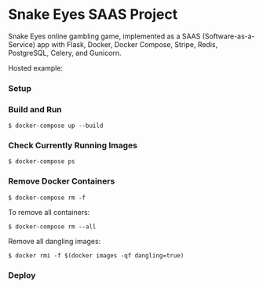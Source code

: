# Snake Eyes SAAS Project

Snake Eyes online gambling game, implemented as a SAAS (Software-as-a-Service) app with Flask, Docker, Docker Compose, Stripe, Redis, PostgreSQL, Celery, and Gunicorn.

Hosted example:

### Setup

### Build and Run

    $ docker-compose up --build

### Check Currently Running Images

    $ docker-compose ps

### Remove Docker Containers

    $ docker-compose rm -f

To remove all containers:

    $ docker-compose rm --all

Remove all dangling images:

    $ docker rmi -f $(docker images -qf dangling=true)

### Deploy
